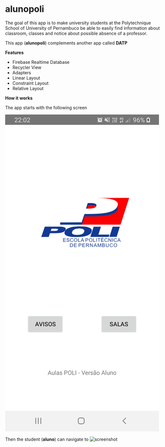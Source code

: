 # alunopoli

The goal of this app is to make university students at the Polytechnique School of University of Pernambuco be able to easily find information about
classroom, classes and notice about possible absence of a professor.

This app (**alunopoli**) complements another app called **DATP**

**Features**
- Firebase Realtime Database
- Recycler View
- Adapters
- Linear Layout
- Constraint Layout
- Relative Layout

**How it works**

The app starts with the following screen

![screenshot](images/screenStart.jpeg)

Then the student (**aluno**) can navigate to
![screenshot](images/screenSalas.jpg)




